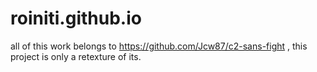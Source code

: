 # roiniti.github.io

all of this work belongs to https://github.com/Jcw87/c2-sans-fight , this project is only a retexture of its.
